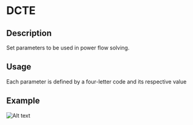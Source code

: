# DCTE

## Description

Set parameters to be used in power flow solving.

## Usage

Each parameter is defined by a four-letter code and its respective value

## Example

![Alt text](docs/assets/DCTE.png)
